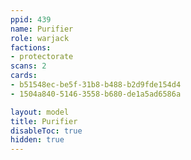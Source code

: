 ```yaml
---
ppid: 439
name: Purifier
role: warjack
factions:
- protectorate
scans: 2
cards:
- b51548ec-be5f-31b8-b488-b2d9fde154d4
- 1504a840-5146-3558-b680-de1a5ad6586a

layout: model
title: Purifier
disableToc: true
hidden: true
---
```

